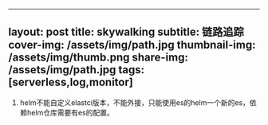 
---
layout: post
title: skywalking
subtitle: 链路追踪
cover-img: /assets/img/path.jpg
thumbnail-img: /assets/img/thumb.png
share-img: /assets/img/path.jpg
tags: [serverless,log,monitor]
---




1. helm不能自定义elastci版本，不能外接，只能使用es的helm一个新的es，依赖helm仓库需要有es的配置。
